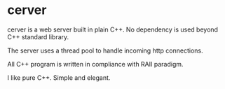 # cerver

cerver is a web server built in plain C++. No dependency is used beyond C++ standard library.

The server uses a thread pool to handle incoming http connections.

All C++ program is written in compliance with RAII paradigm.

I like pure C++. Simple and elegant.
